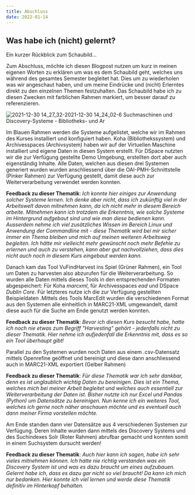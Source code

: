 ```yaml
---
title: Abschluss
date: 2022-01-14
---
```


Was habe ich (nicht) gelernt?
-

Ein kurzer Rückblick zum Schaubild...

Zum Abschluss, möchte ich diesen Blogpost nutzen um kurz in meinen eigenen Worten zu erklären um was es dem Schaubild geht, welches uns während des gesamtes Semester begleitet hat. Dies um zu wiederholen was wir angeschaut haben, und um meine Eindrücke und (nicht) Erlerntes direkt zu den einzelnen Themen festzuhalten. Das Schaubild habe ich zu diesen Zwecken mit farblichen Rahmen markiert, um besser darauf zu referenzieren.

![2021-12-30 14_27_32-2021-12-30 14_24_02-6  Suchmaschinen und Discovery-Systeme - Bibliotheks- und Ar](https://user-images.githubusercontent.com/85638168/147758639-730a09e4-4f96-40e4-9d7b-1fba1e459268.png)

Im Blauen Rahmen werden die Systeme aufgelistet, welche wir im Rahmen des Kurses installiert und konfiguiert haben. Koha (Bibliothekssystem) und Archivesspaces (Archivsystem) haben wir auf der Virtuellen Maschine installiert und eigene Daten in diesen System erstellt. Für DSpace nutzten wir die zur Verfügung gestellte Demo Umgebung, erstellten dort aber auch eigenständig Inhalte. Alle Daten, welchen aus diesen drei Systemen generiert wurden wurden anschliessend über die OAI-PMH-Schnittstelle (Pinker Rahmen) zur Verfügung gestellt, damit diese auch zur Weiterverarbeitung verwendet werden konnten.

**Feedback zu dieser Thematik**: *Ich konnte hier einiges zur Anwendung solcher Systeme lernen. Ich denke aber nicht, dass ich zukünftig viel in der Arbeitswelt davon mitnehmen kann, da ich nicht mehr in diesem Bereich arbeite. Mitnehmen kann ich trotzdem die Erkenntnis, wie solche Systeme im Hintergrund aufgebaut sind und wie man diese bedienen kann. Ausserdem nehme ich viel zusätzliches Wissen im Bereich Linux und Anwendung der Commandline mit - diese Thematik wird bei mir sicher immer ein Thema bleiben und mich auf meinen weiteren Arbeitsweg begleiten. Ich hätte mir vielleicht mehr gewünscht noch mehr Befehle zu erlernen und auch zu verstehen, kann aber gut nachvollziehen, dass dies nicht auch noch in diesem Kurs eingebaut werden kann.*

Danach kam das Tool VuFindHarvest ins Spiel (Grüner Rahmen), ein Tool um Daten zu harvesten also abzurufen für die Weiterverarbeitung. So wurden alle Daten mittels dieses Tools in den entsprechenden Formaten abgespeichert: Für Koha *marcxml*, für Archivesspaces *ead* und DSpace *Dublin Core*. Für letzteres nutze ich die zur Verfügung gestellten Beispieldaten .Mittels des Tools MarcEdit wurden die verschiedenen Format aus den Systemen alle einheitlich in MARC21-XML umgewandelt, damit diese auch für die Suche am Ende genutzt werden konnten.

**Feedback zu dieser Thematik**: *Bevor ich diesen Kurs besucht habe, hatte ich noch nie etwas zum Begriff "Harvesting" gehört - jedenfalls nicht zu dieser Thematik. Hier nehme ich aufjedenfall die Erkenntnis mit, dass es so ein Tool überhaupt gibt!*

Parallel zu den Systemen wurden noch Daten aus einem .csv-Datensatz mittels Openrefine geöffnet und bereinigt und diese dann anschliessend auch in MARC21-XML exportiert (Gelber Rahmen)

**Feedback zu dieser Thematik**: *Für diese Thematik war ich sehr dankbar, denn es ist unglaublich wichtig Daten zu bereinigen. Dies ist ein Thema, welches mich bei meiner Arbeit begleitet und welches auch essentiell zur Weiterverarbeitung der Daten ist. Bisher nutzte ich nur Excel und Pandas (Python) um Datensätze zu bereinigen. Nun kenne ich ein weiteres Tool, welches ich gerne noch näher anschauen möchte und es eventuell auch dann meiner Firma vorstellen möchte.*

Am Ende standen dann vier Datensätze aus 4 verschiedenen Systemen zur Verfügung. Deren Inhalte wurden dann mittels des Discovery Systems und des Suchindexes Solr (Roter Rahmen) abrufbar gemacht und konnten somit in einem Suchsystem dursucht werden!

**Feedback zu dieser Thematik**: *Auch hier kann ich sagen, habe ich sehr vieles mitnehmen können. Ich hatte nie richtig verstanden was ein Discovery System ist und was es dazu braucht um eines aufzubauen. Gelernt habe ich, dass es dazu gar nicht so viel braucht! Da kann ich mich nur bedanken. Hier konnte ich viel lernen und werde diese Thematik definitiv im Hinterkopf behalten.*


